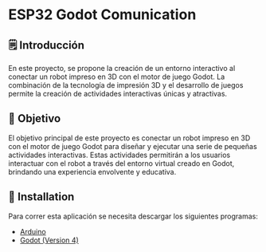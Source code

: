 # ESP32 Godot Comunication

## 🗒 Introducción
En este proyecto, se propone la creación de un entorno interactivo al conectar un robot impreso en 3D con el motor de juego Godot. La combinación de la tecnología de impresión 3D y el desarrollo de juegos permite la creación de actividades interactivas únicas y atractivas.

## 🎯 Objetivo
El objetivo principal de este proyecto es conectar un robot impreso en 3D con el motor de juego Godot para diseñar y ejecutar una serie de pequeñas actividades interactivas. Estas actividades permitirán a los usuarios interactuar con el robot a través del entorno virtual creado en Godot, brindando una experiencia envolvente y educativa.

## 🔨 Installation
Para correr esta aplicación se necesita descargar los siguientes programas:
* [Arduino](https://www.arduino.cc/en/software)
* [Godot (Version 4)](https://godotengine.org/download/)
